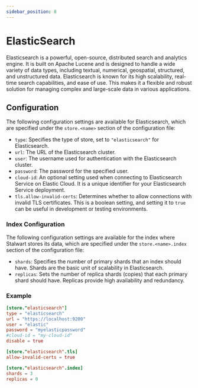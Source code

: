 ```yaml
---
sidebar_position: 8
---
```


# ElasticSearch

Elasticsearch is a powerful, open-source, distributed search and analytics engine. It is built on Apache Lucene and is designed to handle a wide variety of data types, including textual, numerical, geospatial, structured, and unstructured data. Elasticsearch is known for its high scalability, real-time search capabilities, and ease of use. This makes it a flexible and robust solution for managing complex and large-scale data in various applications.

## Configuration

The following configuration settings are available for Elasticsearch, which are specified under the `store.<name>` section of the configuration file:

- `type`: Specifies the type of store, set to `"elasticsearch"` for Elasticsearch.
- `url`: The URL of the Elasticsearch cluster.
- `user`: The username used for authentication with the Elasticsearch cluster.
- `password`: The password for the specified user.
- `cloud-id`: An optional setting used when connecting to Elasticsearch Service on Elastic Cloud. It is a unique identifier for your Elasticsearch Service deployment.
- `tls.allow-invalid-certs`: Determines whether to allow connections with invalid TLS certificates. This is a boolean setting, and setting it to `true` can be useful in development or testing environments.

### Index Configuration

The following configuration settings are available for the index where Stalwart stores its data, which are specified under the `store.<name>.index` section of the configuration file:

- `shards`: Specifies the number of primary shards that an index should have. Shards are the basic unit of scalability in Elasticsearch.
- `replicas`: Sets the number of replica shards (copies) that each primary shard should have. Replicas provide high availability and redundancy.

### Example

```toml
[store."elasticsearch"]
type = "elasticsearch"
url = "https://localhost:9200"
user = "elastic"
password = "myelasticpassword"
#cloud-id = "my-cloud-id"
disable = true

[store."elasticsearch".tls]
allow-invalid-certs = true

[store."elasticsearch".index]
shards = 3
replicas = 0
```
